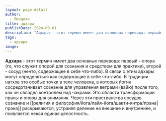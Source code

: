 ```yaml
---
layout: page-detail
author:
  - Яшодеви
title: адхара
publishDate: 2024-09-01
description: "Адхара - этот термин имеет два основных перевода: первый - опора (то, что служит опорой для сознания и средством для практики), второй - сосуд (нечто, содержащее в себе что-либо)."
tags:
  - адхара
image:
---
```

**Адхара** - этот термин имеет два основных перевода: первый - опора (то, что служит опорой для сознания и средством для практики), второй - сосуд (нечто, содержащее в себе что-либо). В связи с этим адхары могут определяться как содержащие в себе что-либо. В традиции натхов это особые точки в теле человека, в которых йогин сосредотачивает сознание для управления ветрами (вайю) после того, как он овладел контролем над чакрами. Это области трансформации праны и опоры для внимания. Через эти пространства сосудов сознание и [[религия и философия/йога/лайя-йога/шакти-янтра/прана|прана]] раскрываются, устраняя деление на внешнее и внутреннее, и появляется некая единая целостность.

